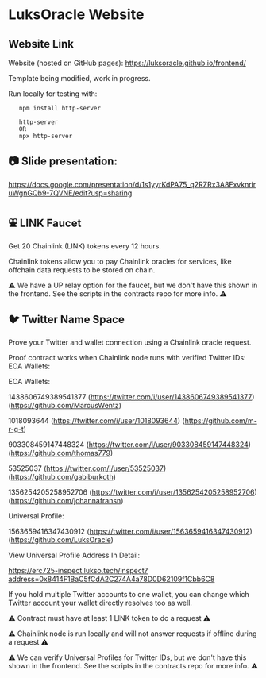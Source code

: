 # LuksOracle Website

## Website Link

Website (hosted on GitHub pages): https://luksoracle.github.io/frontend/

Template being modified, work in progress.

Run locally for testing with:

       npm install http-server

       http-server
       OR
       npx http-server
       
## :camera: Slide presentation:

https://docs.google.com/presentation/d/1s1yyrKdPA75_q2RZRx3A8FxvknriruWgnGQb9-7QVNE/edit?usp=sharing

## :fountain: LINK Faucet

Get 20 Chainlink (LINK) tokens every 12 hours.

Chainlink tokens allow you to pay Chainlink oracles for services, like offchain data requests to be stored on chain.

:warning: We have a UP relay option for the faucet, but we don't have this shown in the frontend. See the scripts in the contracts repo for more info. :warning:

## :bird: Twitter Name Space

Prove your Twitter and wallet connection using a Chainlink oracle request.

Proof contract works when Chainlink node runs with verified Twitter IDs:
EOA Wallets:

EOA Wallets:

1438606749389541377
(https://twitter.com/i/user/1438606749389541377)
(https://github.com/MarcusWentz)

1018093644
(https://twitter.com/i/user/1018093644)
(https://github.com/m-r-g-t)

903308459147448324
(https://twitter.com/i/user/903308459147448324)
(https://github.com/thomas779)

53525037
(https://twitter.com/i/user/53525037)
(https://github.com/gabiburkoth)

1356254205258952706
(https://twitter.com/i/user/1356254205258952706)
(https://github.com/johannafransn)

Universal Profile:

1563659416347430912
(https://twitter.com/i/user/1563659416347430912)
(https://github.com/LuksOracle)

View Universal Profile Address In Detail:

https://erc725-inspect.lukso.tech/inspect?address=0x8414F1BaC5fCdA2C274A4a78D0D62109f1Cbb6C8

If you hold multiple Twitter accounts to one wallet, you can change which Twitter account your wallet directly resolves too as well.

:warning: Contract must have at least 1 LINK token to do a request :warning:

:warning: Chainlink node is run locally and will not answer requests if offline during a request :warning:

:warning: We can verify Universal Profiles for Twitter IDs, but we don't have this shown in the frontend. See the scripts in the contracts repo for more info. :warning:

